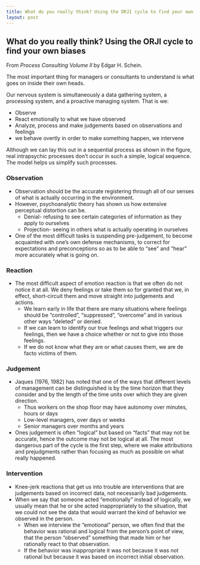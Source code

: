 ```yaml
---
title: What do you really think? Using the ORJI cycle to find your own biases
layout: post
---
```


## What do you really think? Using the ORJI cycle to find your own biases

From *Process Consulting Volume II* by Edgar H. Schein.

The most important thing for managers or consultants to understand is what goes on inside their own heads.

Our nervous system is simultaneously a data gathering system, a processing system, and a proactive managing system. That is we:
* Observe
* React emotionally to what we have observed
* Analyze, process and make judgements based on observations and feelings
* we behave overtly in order to make something happen, we intervene

Although we can lay this out in a sequential process as shown in the figure, real intrapsychic processes don’t occur in such a simple, logical sequence. The model helps us simplify such processes.



### Observation
* Observation should be the accurate registering through all of our senses of what is actually occurring in the environment.
* However, psychoanalytic theory has shown us how extensive perceptual distortion can be. 
    * Denial- refusing to see certain categories of information as they apply to ourselves
    * Projection- seeing in others what is actually operating in ourselves
* One of the most difficult tasks is suspending pre-judgement, to become acquainted with one’s own defense mechanisms, to correct for expectations and preconceptions so as to be able to “see” and “hear” more accurately what is going on.

### Reaction
* The most difficult aspect of emotion reaction is that we often do not notice it at all. We deny feelings or take them so for granted that we, in effect, short-circuit them and move straight into judgements and actions.
    * We learn early in life that there are many situations where feelings should be “controlled”, “suppressed”, “overcome” and in various other ways “deleted” or denied.
    * If we can learn to identify our true feelings and what triggers our feelings, then we have a choice whether or not to give into those feelings.
    * If we do not know what they are or what causes them, we are de facto victims of them.

### Judgement
* Jaques (1976, 1982) has noted that one of the ways that different levels of management can be distinguished is by the time horizon that they consider and by the length of the time units over which they are given direction.
    * Thus workers on the shop floor may have autonomy over minutes, hours or days
    * Low-level managers, over days or weeks
    * Senior managers over months and years
* Ones judgement is often “logical” but based on “facts” that may not be accurate, hence the outcome may not be logical at all. The most dangerous part of the cycle is the first step, where we make attributions and prejudgments rather than focusing as much as possible on what really happened.

### Intervention
* Knee-jerk reactions that get us into trouble are interventions that are judgements based on incorrect data, not necessarily bad judgements.
* When we say that someone acted “emotionally” instead of logically, we usually mean that he or she acted inappropriately to the situation, that we could not see the data that would warrant the kind of behavior we observed in the person.
    * When we interview the “emotional” person, we often find that the behavior was rational and logical from the person’s point of view, that the person “observed” something that made him or her rationally react to that observation.
    * If the behavior was inappropriate it was not because it was not rational but because it was based on incorrect initial observation.